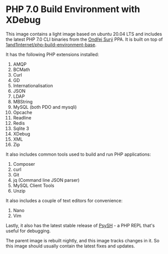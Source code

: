 # PHP 7.0 Build Environment with XDebug

This image contains a light image based on ubuntu 20.04 LTS and includes the latest PHP 7.0 CLI binaries from the [Ondřej Surý](https://launchpad.net/~ondrej/+archive/ubuntu/php) PPA. It is built on top of [1and1internet/php-build-environment-base](https://cloud.docker.com/u/1and1internet/repository/docker/1and1internet/php-build-environment-base).

It has the following PHP extensions installed:

1. AMQP
1. BCMath
1. Curl
1. GD
1. Internationalisation
1. JSON
1. LDAP
1. MBString
1. MySQL (both PDO and mysqli)
1. Opcache
1. Readline
1. Redis
1. Sqlite 3
1. XDebug
1. XML
1. Zip

It also includes common tools used to build and run PHP applications:

1. Composer
1. curl
1. Git
1. jq (Command line JSON parser)
1. MySQL Client Tools
1. Unzip

It also includes a couple of text editors for convenience:

1. Nano
1. Vim

Lastly, it also has the latest stable release of [PsySH](https://psysh.org/) - a PHP REPL that's useful for debugging.

The parent image is rebuilt nightly, and this image tracks changes in it. So this image should usually contain the latest fixes and updates.
